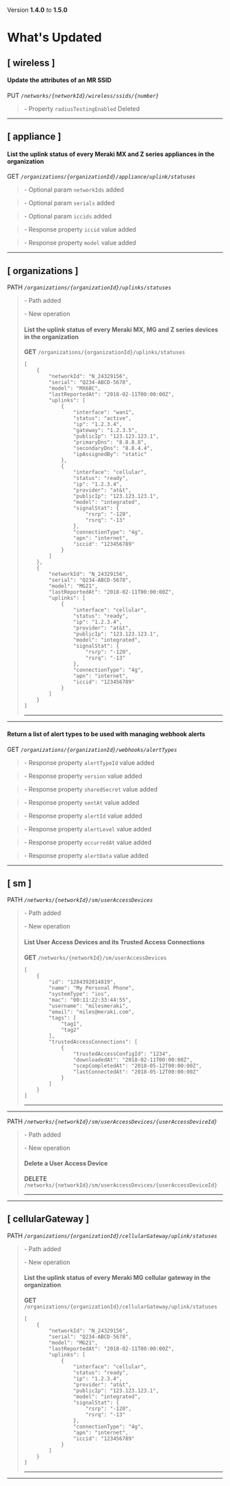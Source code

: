 Version **1.4.0** _to_ **1.5.0**



What's Updated
==============

\[ wireless \]
--------------

#### Update the attributes of an MR SSID

PUT _`/networks/{networkId}/wireless/ssids/{number}`_

> \- Property `radiusTestingEnabled` Deleted

* * *

\[ appliance \]
---------------

#### List the uplink status of every Meraki MX and Z series appliances in the organization

GET _`/organizations/{organizationId}/appliance/uplink/statuses`_

> \- Optional param `networkIds` added

> \- Optional param `serials` added

> \- Optional param `iccids` added

> \- Response property `iccid` value added

> \- Response property `model` value added

* * *

\[ organizations \]
-------------------

PATH _`/organizations/{organizationId}/uplinks/statuses`_

> \- Path added  
>   
> \- New operation
> 
> #### List the uplink status of every Meraki MX, MG and Z series devices in the organization
> 
> **GET** `/organizations/{organizationId}/uplinks/statuses`  
> 
>     [
>         {
>             "networkId": "N_24329156",
>             "serial": "Q234-ABCD-5678",
>             "model": "MX68C",
>             "lastReportedAt": "2018-02-11T00:00:00Z",
>             "uplinks": [
>                 {
>                     "interface": "wan1",
>                     "status": "active",
>                     "ip": "1.2.3.4",
>                     "gateway": "1.2.3.5",
>                     "publicIp": "123.123.123.1",
>                     "primaryDns": "8.8.8.8",
>                     "secondaryDns": "8.8.4.4",
>                     "ipAssignedBy": "static"
>                 },
>                 {
>                     "interface": "cellular",
>                     "status": "ready",
>                     "ip": "1.2.3.4",
>                     "provider": "at&t",
>                     "publicIp": "123.123.123.1",
>                     "model": "integrated",
>                     "signalStat": {
>                         "rsrp": "-120",
>                         "rsrq": "-13"
>                     },
>                     "connectionType": "4g",
>                     "apn": "internet",
>                     "iccid": "123456789"
>                 }
>             ]
>         },
>         {
>             "networkId": "N_24329156",
>             "serial": "Q234-ABCD-5678",
>             "model": "MG21",
>             "lastReportedAt": "2018-02-11T00:00:00Z",
>             "uplinks": [
>                 {
>                     "interface": "cellular",
>                     "status": "ready",
>                     "ip": "1.2.3.4",
>                     "provider": "at&t",
>                     "publicIp": "123.123.123.1",
>                     "model": "integrated",
>                     "signalStat": {
>                         "rsrp": "-120",
>                         "rsrq": "-13"
>                     },
>                     "connectionType": "4g",
>                     "apn": "internet",
>                     "iccid": "123456789"
>                 }
>             ]
>         }
>     ]
> 
> * * *

* * *

#### Return a list of alert types to be used with managing webhook alerts

GET _`/organizations/{organizationId}/webhooks/alertTypes`_

> \- Response property `alertTypeId` value added

> \- Response property `version` value added

> \- Response property `sharedSecret` value added

> \- Response property `sentAt` value added

> \- Response property `alertId` value added

> \- Response property `alertLevel` value added

> \- Response property `occurredAt` value added

> \- Response property `alertData` value added

* * *

\[ sm \]
--------

PATH _`/networks/{networkId}/sm/userAccessDevices`_

> \- Path added  
>   
> \- New operation
> 
> #### List User Access Devices and its Trusted Access Connections
> 
> **GET** `/networks/{networkId}/sm/userAccessDevices`  
> 
>     [
>         {
>             "id": "1284392014819",
>             "name": "My Personal Phone",
>             "systemType": "ios",
>             "mac": "00:11:22:33:44:55",
>             "username": "milesmeraki",
>             "email": "miles@meraki.com",
>             "tags": [
>                 "tag1",
>                 "tag2"
>             ],
>             "trustedAccessConnections": [
>                 {
>                     "trustedAccessConfigId": "1234",
>                     "downloadedAt": "2018-02-11T00:00:00Z",
>                     "scepCompletedAt": "2018-05-12T00:00:00Z",
>                     "lastConnectedAt": "2018-05-12T00:00:00Z"
>                 }
>             ]
>         }
>     ]
> 
> * * *

* * *

PATH _`/networks/{networkId}/sm/userAccessDevices/{userAccessDeviceId}`_

> \- Path added  
>   
> \- New operation
> 
> #### Delete a User Access Device
> 
> **DELETE** `/networks/{networkId}/sm/userAccessDevices/{userAccessDeviceId}`  
> 
> * * *

* * *

\[ cellularGateway \]
---------------------

PATH _`/organizations/{organizationId}/cellularGateway/uplink/statuses`_

> \- Path added  
>   
> \- New operation
> 
> #### List the uplink status of every Meraki MG cellular gateway in the organization
> 
> **GET** `/organizations/{organizationId}/cellularGateway/uplink/statuses`  
> 
>     [
>         {
>             "networkId": "N_24329156",
>             "serial": "Q234-ABCD-5678",
>             "model": "MG21",
>             "lastReportedAt": "2018-02-11T00:00:00Z",
>             "uplinks": [
>                 {
>                     "interface": "cellular",
>                     "status": "ready",
>                     "ip": "1.2.3.4",
>                     "provider": "at&t",
>                     "publicIp": "123.123.123.1",
>                     "model": "integrated",
>                     "signalStat": {
>                         "rsrp": "-120",
>                         "rsrq": "-13"
>                     },
>                     "connectionType": "4g",
>                     "apn": "internet",
>                     "iccid": "123456789"
>                 }
>             ]
>         }
>     ]
> 
> * * *

* * *
